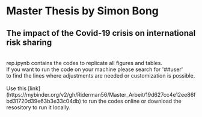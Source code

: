 # Master Thesis by Simon Bong
## The impact of the Covid-19 crisis on international risk sharing
<br>
rep.ipynb contains the codes to replicate all figures and tables.
<br>
If you want to run the code on your machine please search for '##user'
<br>
to find the lines where adjustments are needed or customization is possible.
<br>
<br>
Use this [link](https://mybinder.org/v2/gh/Riderman56/Master_Arbeit/19d627cc4e12ee86fbd31720d39e63b3e33c04db) to run the codes online or download the resository to run it locally.

